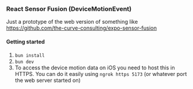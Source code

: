 ### React Sensor Fusion (DeviceMotionEvent)

Just a prototype of the web version of something like https://github.com/the-curve-consulting/expo-sensor-fusion

#### Getting started

1. `bun install`
2. `bun dev`
3. To access the device motion data on iOS you need to host this in HTTPS. You can do it easily using `ngrok https 5173` (or whatever port the web server started on)